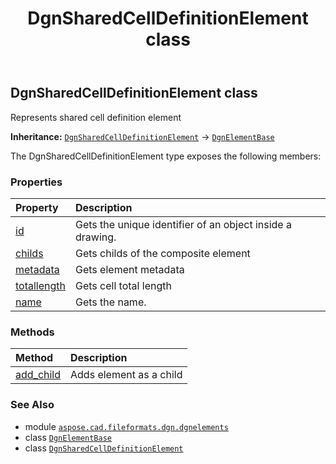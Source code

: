 ﻿---
title: DgnSharedCellDefinitionElement class
second_title: Aspose.CAD for Python via .NET API References
description: 
type: docs
weight: 220
url: /python-net/aspose.cad.fileformats.dgn.dgnelements/dgnsharedcelldefinitionelement/
is_root: false
---

## DgnSharedCellDefinitionElement class

Represents shared cell definition element



**Inheritance:** [`DgnSharedCellDefinitionElement`](/cad/python-net/aspose.cad.fileformats.dgn.dgnelements/dgnsharedcelldefinitionelement) → 
[`DgnElementBase`](/cad/python-net/aspose.cad.fileformats.dgn.dgnelements/dgnelementbase)



The DgnSharedCellDefinitionElement type exposes the following members:

### Properties
| Property | Description |
| :- | :- |
| [id](/cad/python-net/aspose.cad.fileformats.dgn.dgnelements/dgnsharedcelldefinitionelement/id) | Gets the unique identifier of an object inside a drawing. |
| [childs](/cad/python-net/aspose.cad.fileformats.dgn.dgnelements/dgnsharedcelldefinitionelement/childs) | Gets childs of the composite element |
| [metadata](/cad/python-net/aspose.cad.fileformats.dgn.dgnelements/dgnsharedcelldefinitionelement/metadata) | Gets element metadata |
| [totallength](/cad/python-net/aspose.cad.fileformats.dgn.dgnelements/dgnsharedcelldefinitionelement/totallength) | Gets cell total length |
| [name](/cad/python-net/aspose.cad.fileformats.dgn.dgnelements/dgnsharedcelldefinitionelement/name) | Gets the name. |


### Methods
| Method | Description |
| :- | :- |
| [add_child](/cad/python-net/aspose.cad.fileformats.dgn.dgnelements/dgnsharedcelldefinitionelement/add_child/#aspose.cad.fileformats.dgn.dgnelements.DgnElementBase) | Adds element as a child |



### See Also
* module [`aspose.cad.fileformats.dgn.dgnelements`](..)
* class [`DgnElementBase`](/cad/python-net/aspose.cad.fileformats.dgn.dgnelements/dgnelementbase)
* class [`DgnSharedCellDefinitionElement`](/cad/python-net/aspose.cad.fileformats.dgn.dgnelements/dgnsharedcelldefinitionelement)
